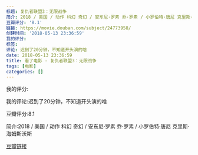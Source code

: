 ```yaml
---
标题: 复仇者联盟3：无限战争
简介: 2018 / 美国 / 动作 科幻 奇幻 / 安东尼·罗素 乔·罗素 / 小罗伯特·唐尼 克里斯·海姆斯沃斯
豆瓣评分: '8.1'
链接: https://movie.douban.com/subject/24773958/
创建时间: '2018-05-13 23:36:59'
我的评分:
标签:
评论: 迟到了20分钟，不知道开头演的啥
date: 2018-05-13 23:36:59
title: 看了电影 - 复仇者联盟3：无限战争
tags: [电影]
categories: []
---
```


我的评分:

我的评论:迟到了20分钟，不知道开头演的啥

豆瓣评分:8.1

简介:2018 / 美国 / 动作 科幻 奇幻 / 安东尼·罗素 乔·罗素 / 小罗伯特·唐尼 克里斯·海姆斯沃斯

[豆瓣链接](https://movie.douban.com/subject/24773958/)

